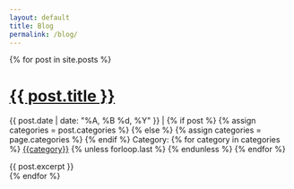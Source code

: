 ```yaml
---
layout: default
title: Blog
permalink: /blog/
---
```

<!-- This loops through blog posts -->
{% for post in site.posts %}
  <h1><a href="{{ post.url }}">{{ post.title }}</a></h1>
  <p class="small">
    <span>{{ post.date | date: "%A, %B %d, %Y" }}</span>
    <span> | </span>
    {% if post %}
    {% assign categories = post.categories %}
    {% else %}
    {% assign categories = page.categories %}
    {% endif %}
    <span>
    Category: 
    {% for category in categories %}
    <a href="{{site.baseurl}}/categories/#{{category|slugize}}">{{category}}</a>
    {% unless forloop.last %}&nbsp;{% endunless %}
    {% endfor %}
    </span>
  </p>
  <div class="content">
    {{ post.excerpt }}
  </div>
{% endfor %}
